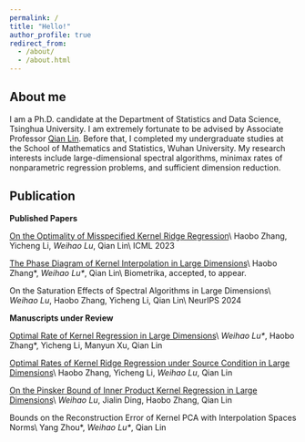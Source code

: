 ```yaml
---
permalink: /
title: "Hello!"
author_profile: true
redirect_from: 
  - /about/
  - /about.html
---
```


About me
------
I am a Ph.D. candidate at the Department of Statistics and Data Science, Tsinghua University.
I am extremely fortunate to be advised by Associate Professor [Qian Lin](https://sites.google.com/site/qianlincd/). 
Before that, I completed my undergraduate studies at the School of Mathematics and Statistics, Wuhan University. 
My research interests include large-dimensional spectral algorithms, minimax rates of nonparametric regression problems, and sufficient dimension reduction.

Publication
------

**Published Papers**

[On the Optimality of Misspecified Kernel Ridge Regression](https://proceedings.mlr.press/v202/zhang23x.html)\\
Haobo Zhang, Yicheng Li, *Weihao Lu*, Qian Lin\\
ICML 2023

[The Phase Diagram of Kernel Interpolation in Large Dimensions](https://arxiv.org/abs/2404.12597)\\
Haobo Zhang\*, *Weihao Lu\**, Qian Lin\\
Biometrika, accepted, to appear.

On the Saturation Effects of Spectral Algorithms in Large Dimensions\\
*Weihao Lu*, Haobo Zhang, Yicheng Li, Qian Lin\\
NeurIPS 2024

**Manuscripts under Review**

[Optimal Rate of Kernel Regression in Large Dimensions](https://arxiv.org/abs/2309.04268)\\
*Weihao Lu\**, Haobo Zhang\*, Yicheng Li, Manyun Xu, Qian Lin

[Optimal Rates of Kernel Ridge Regression under Source Condition in Large Dimensions](https://arxiv.org/abs/2401.01270)\\
Haobo Zhang, Yicheng Li, *Weihao Lu*, Qian Lin

[On the Pinsker Bound of Inner Product Kernel Regression in Large Dimensions](https://arxiv.org/abs/2409.00915)\\
*Weihao Lu*, Jialin Ding, Haobo Zhang, Qian Lin

Bounds on the Reconstruction Error of Kernel PCA with Interpolation Spaces Norms\\
Yang Zhou\*, *Weihao Lu\**, Qian Lin
